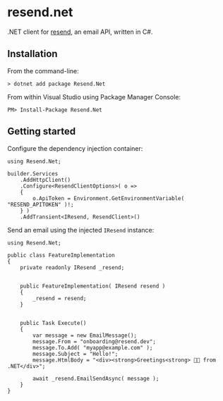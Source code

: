 ﻿resend.net
==========================================================================

.NET client for [resend](https://resend.com), an email API, written in C#.


Installation
--------------------------------------------------------------------------

From the command-line:

```
> dotnet add package Resend.Net
```

From within Visual Studio using Package Manager Console:

```
PM> Install-Package Resend.Net
```


Getting started
--------------------------------------------------------------------------

Configure the dependency injection container:

```
using Resend.Net;

builder.Services
    .AddHttpClient()
    .Configure<ResendClientOptions>( o =>
    {
        o.ApiToken = Environment.GetEnvironmentVariable( "RESEND_APITOKEN" )!;
    } )
    .AddTransient<IResend, ResendClient>()
```


Send an email using the injected `IResend` instance:

```
using Resend.Net;

public class FeatureImplementation
{
    private readonly IResend _resend;


    public FeatureImplementation( IResend resend )
    {
        _resend = resend;
    }


    public Task Execute()
    {
        var message = new EmailMessage();
        message.From = "onboarding@resend.dev";
        message.To.Add( "myapp@example.com" );
        message.Subject = "Hello!";
        message.HtmlBody = "<div><strong>Greetings<strong> 👋🏻 from .NET</div>";

        await _resend.EmailSendAsync( message );
    }
}
```


